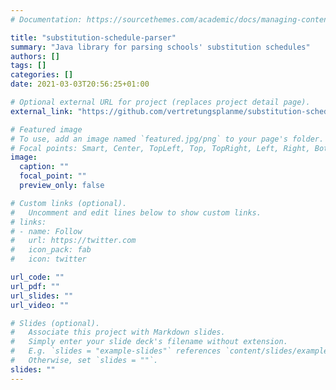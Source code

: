 ```yaml
---
# Documentation: https://sourcethemes.com/academic/docs/managing-content/

title: "substitution-schedule-parser"
summary: "Java library for parsing schools' substitution schedules"
authors: []
tags: []
categories: []
date: 2021-03-03T20:56:25+01:00

# Optional external URL for project (replaces project detail page).
external_link: "https://github.com/vertretungsplanme/substitution-schedule-parser"

# Featured image
# To use, add an image named `featured.jpg/png` to your page's folder.
# Focal points: Smart, Center, TopLeft, Top, TopRight, Left, Right, BottomLeft, Bottom, BottomRight.
image:
  caption: ""
  focal_point: ""
  preview_only: false

# Custom links (optional).
#   Uncomment and edit lines below to show custom links.
# links:
# - name: Follow
#   url: https://twitter.com
#   icon_pack: fab
#   icon: twitter

url_code: ""
url_pdf: ""
url_slides: ""
url_video: ""

# Slides (optional).
#   Associate this project with Markdown slides.
#   Simply enter your slide deck's filename without extension.
#   E.g. `slides = "example-slides"` references `content/slides/example-slides.md`.
#   Otherwise, set `slides = ""`.
slides: ""
---
```


